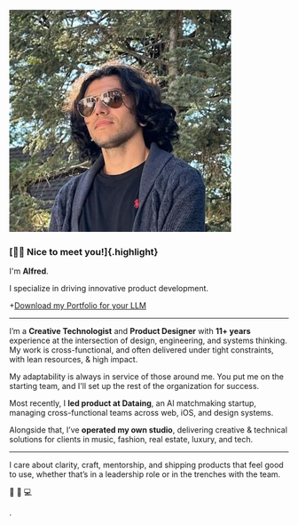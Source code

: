 ![](/public/photos/misc/me.jpg "Alfred R. Duarte 2023")

### [**👋🏼 Nice to meet you!**]{.highlight}

I'm **Alfred**.

I specialize in driving innovative product development.

+[Download my Portfolio for your LLM](/portfolio/llm.txt "llm.txt")

---

I’m a **Creative Technologist** and **Product Designer** with **11+ years** experience at the intersection of design, engineering, and systems thinking. My work is cross-functional, and often delivered under tight constraints, with lean resources, & high impact.

My adaptability is always in service of those around me. You put me on the starting team, and I'll set up the rest of the organization for success.

Most recently, I **led product at Dataing**, an AI matchmaking startup, managing cross-functional teams across web, iOS, and design systems.

Alongside that, I’ve **operated my own studio**, delivering creative & technical solutions for clients in music, fashion, real estate, luxury, and tech.

---

I care about clarity, craft, mentorship, and shipping products that feel good to use, whether that’s in a leadership role or in the trenches with the team.

🌊 🎹 💻

.
